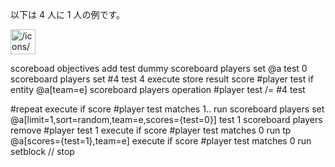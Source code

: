以下は 4 人に 1 人の例です。

<aside>
<img src="/icons/command-line_gray.svg" alt="/icons/command-line_gray.svg" width="40px" />

scoreboad objectives add test dummy
scoreboard players set @a test 0
scoreboard players set #4 test 4
execute store result score #player test if entity @a[team=e]
scoreboard players operation #player test /= #4 test

#repeat
execute if score #player test matches 1.. run scoreboard players set @a[limit=1,sort=random,team=e,scores={test=0}] test 1
scoreboard players remove #player test 1
execute if score #player test matches 0 run tp @a[scores={test=1},team=e]
execute if score #player test matches 0 run setblock // stop

</aside>

